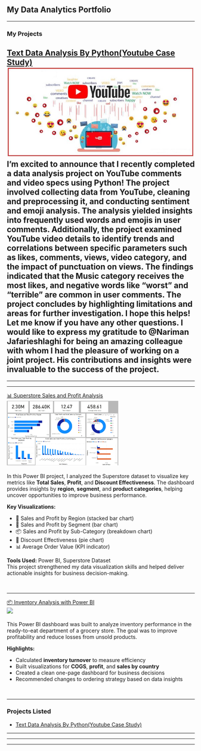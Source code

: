 ## My Data Analytics Portfolio


---

### My Projects

[Text Data Analysis By Python(Youtube Case Study)](https://www.linkedin.com/pulse/text-data-analysis-python-youtube-case-study-azadeh-irani)
<img src="images/youtube.jpg?raw=true"/>
<br>
I’m excited to announce that I recently completed a data analysis project on YouTube comments and video specs using Python! The project involved collecting data from YouTube, cleaning and preprocessing it, and conducting sentiment and emoji analysis. The analysis yielded insights into frequently used words and emojis in user comments. Additionally, the project examined YouTube video details to identify trends and correlations between specific parameters such as likes, comments, views, video category, and the impact of punctuation on views. The findings indicated that the Music category receives the most likes, and negative words like “worst” and “terrible” are common in user comments. The project concludes by highlighting limitations and areas for further investigation. I hope this helps! Let me know if you have any other questions. I would like to express my gratitude to @Nariman Jafarieshlaghi for being an amazing colleague with whom I had the pleasure of working on a joint project. His contributions and insights were invaluable to the success of the project.
<br>
---
---

---

[📊 Superstore Sales and Profit Analysis](https://app.powerbi.com/groups/me/reports/521d833a-9ffd-42fc-bf8b-f6b0d161e18b/7f99c92198bc34105cb1?experience=power-bi)  
<img src="images/Superstore.jpg" width="300"/>  
<br>
In this Power BI project, I analyzed the Superstore dataset to visualize key metrics like **Total Sales**, **Profit**, and **Discount Effectiveness**. The dashboard provides insights by **region**, **segment**, and **product categories**, helping uncover opportunities to improve business performance.

**Key Visualizations:**
- 📍 Sales and Profit by Region (stacked bar chart)
- 👥 Sales and Profit by Segment (bar chart)
- 📦 Sales and Profit by Sub-Category (breakdown chart)
- 💸 Discount Effectiveness (pie chart)
- 📊 Average Order Value (KPI indicator)

**Tools Used:** Power BI, Superstore Dataset  
This project strengthened my data visualization skills and helped deliver actionable insights for business decision-making.

<br>


---

[📦 Inventory Analysis with Power BI](https://app.powerbi.com/groups/me/reports/4771c90f-c6b0-47d8-b936-5f4c90aa8d68/2a8b0ad73778eae609d9?experience=power-bi)  
<img src="images/demo.gif" width="300"/>  
<br>
This Power BI dashboard was built to analyze inventory performance in the ready-to-eat department of a grocery store. The goal was to improve profitability and reduce losses from unsold products.

**Highlights:**
- Calculated **inventory turnover** to measure efficiency
- Built visualizations for **COGS**, **profit**, and **sales by country**
- Created a clean one-page dashboard for business decisions
- Recommended changes to ordering strategy based on data insights

<br>

---

### Projects Listed

- [Text Data Analysis By Python(Youtube Case Study)](https://www.linkedin.com/pulse/text-data-analysis-python-youtube-case-study-azadeh-irani)
---
<!--[Project 2 Title](/pdf/sample_presentation.pdf)
<img src="images/dummy_thumbnail.jpg?raw=true"/>
-->
---
<!--[Project 3 Title](http://example.com/)
<img src="images/dummy_thumbnail.jpg?raw=true"/>
-->
---



<!-- - [Project 1 Title](http://example.com/) -->
<!-- - [Project 2 Title](http://example.com/) -->
<!-- - [Project 3 Title](http://example.com/) -->
<!-- - [Project 4 Title](http://example.com/) -->
<!-- - [Project 5 Title](http://example.com/) -->
